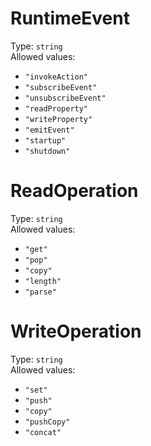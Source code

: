 # RuntimeEvent
Type: `string`  
Allowed values:
- `"invokeAction"`
- `"subscribeEvent"`
- `"unsubscribeEvent"`
- `"readProperty"`
- `"writeProperty"`
- `"emitEvent"`
- `"startup"`
- `"shutdown"`

# ReadOperation
Type: `string`  
Allowed values:
- `"get"`
- `"pop"`
- `"copy"`
- `"length"`
- `"parse"`

# WriteOperation
Type: `string`  
Allowed values:
- `"set"`
- `"push"`
- `"copy"`
- `"pushCopy"`
- `"concat"`


